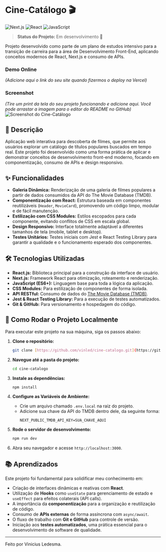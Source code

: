 # Cine-Catálogo 🎬

![Next.js](https://img.shields.io/badge/Next.js-000000?style=for-the-badge&logo=nextdotjs&logoColor=white)
![React](https://img.shields.io/badge/React-20232A?style=for-the-badge&logo=react&logoColor=61DAFB)
![JavaScript](https://img.shields.io/badge/JavaScript-F7DF1E?style=for-the-badge&logo=javascript&logoColor=black)

> **Status do Projeto:** Em desenvolvimento 🚧

Projeto desenvolvido como parte de um plano de estudos intensivo para a transição de carreira para a área de Desenvolvimento Front-End, aplicando conceitos modernos de React, Next.js e consumo de APIs.

###  Demo Online
*(Adicione aqui o link do seu site quando fizermos o deploy na Vercel)*

### Screenshot
*(Tire um print da tela do seu projeto funcionando e adicione aqui. Você pode arrastar a imagem para o editor do README no GitHub)*
![Screenshot do Cine-Catálogo](./screenshot.png)

## 📄 Descrição

Aplicação web interativa para descoberta de filmes, que permite aos usuários explorar um catálogo de títulos populares buscados em tempo real. Este projeto foi desenvolvido como uma forma prática de aplicar e demonstrar conceitos de desenvolvimento front-end moderno, focando em componentização, consumo de APIs e design responsivo.

## ✨ Funcionalidades

- **Galeria Dinâmica:** Renderização de uma galeria de filmes populares a partir de dados consumidos da API do The Movie Database (TMDB).
- **Componentização com React:** Estrutura baseada em componentes reutilizáveis (`Header`, `MovieCard`), promovendo um código limpo, modular e de fácil manutenção.
- **Estilização com CSS Modules:** Estilos escopados para cada componente, evitando conflitos de CSS em escala global.
- **Design Responsivo:** Interface totalmente adaptável a diferentes tamanhos de tela (mobile, tablet e desktop).
- **Testes Unitários:** Testes iniciais com Jest e React Testing Library para garantir a qualidade e o funcionamento esperado dos componentes.

## 🛠️ Tecnologias Utilizadas

- **React.js:** Biblioteca principal para a construção da interface de usuário.
- **Next.js:** Framework React para otimização, roteamento e renderização.
- **JavaScript (ES6+):** Linguagem base para toda a lógica da aplicação.
- **CSS Modules:** Para estilização de componentes de forma isolada.
- **API RESTful:** Consumo de dados do [The Movie Database (TMDB)](https://www.themoviedb.org/).
- **Jest & React Testing Library:** Para a execução de testes automatizados.
- **Git & GitHub:** Para versionamento e hospedagem do código.

## 🚀 Como Rodar o Projeto Localmente

Para executar este projeto na sua máquina, siga os passos abaixo:

1.  **Clone o repositório:**
    ```bash
    git clone [https://github.com/vinled/cine-catalogo.git](https://github.com/vinled/cine-catalogo.git)
    ```

2.  **Navegue até a pasta do projeto:**
    ```bash
    cd cine-catalogo
    ```

3.  **Instale as dependências:**
    ```bash
    npm install
    ```

4.  **Configure as Variáveis de Ambiente:**
    - Crie um arquivo chamado `.env.local` na raiz do projeto.
    - Adicione sua chave da API do TMDB dentro dele, da seguinte forma:
      ```
      NEXT_PUBLIC_TMDB_API_KEY=SUA_CHAVE_AQUI
      ```

5.  **Rode o servidor de desenvolvimento:**
    ```bash
    npm run dev
    ```

6.  Abra seu navegador e acesse `http://localhost:3000`.

## 📚 Aprendizados

Este projeto foi fundamental para solidificar meu conhecimento em:

- Criação de interfaces dinâmicas e reativas com **React**.
- Utilização de **Hooks** como `useState` para gerenciamento de estado e `useEffect` para efeitos colaterais (API calls).
- A importância da **componentização** para a organização e reutilização de código.
- Consumo de **APIs externas** de forma assíncrona com `async/await`.
- O fluxo de trabalho com **Git e GitHub** para controle de versão.
- Iniciação aos **testes automatizados**, uma prática essencial para o desenvolvimento de software de qualidade.

---
Feito por Vinicius Ledesma.
